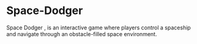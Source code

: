 # Space-Dodger
Space Dodger , is an interactive game where players control a spaceship and navigate through an obstacle-filled space environment. 
